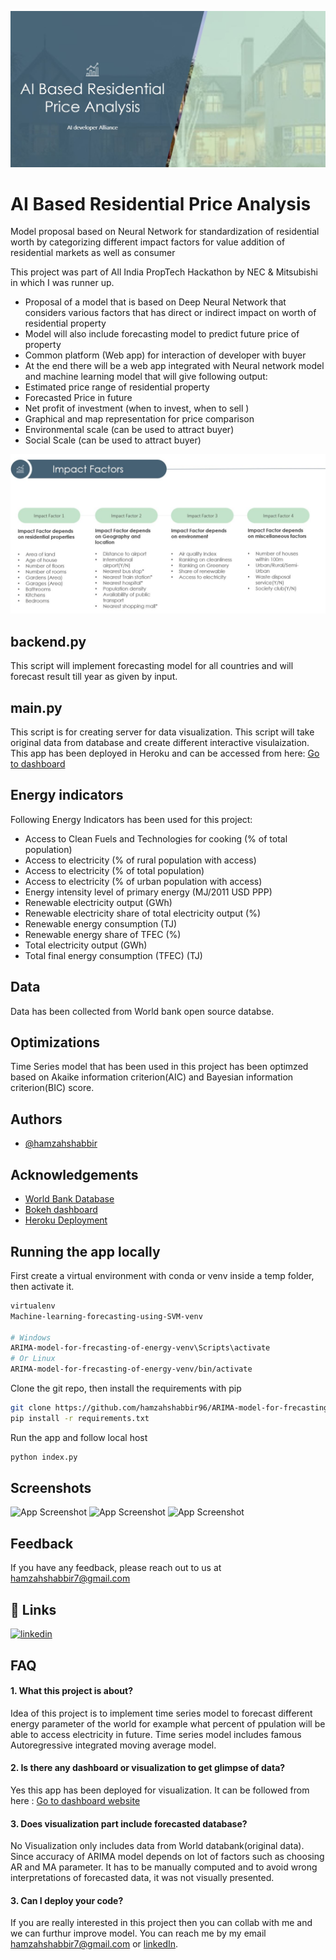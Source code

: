 
![Logo](images/title.jpg)

    
# AI Based Residential Price Analysis

Model proposal based on Neural Network for standardization of residential worth by categorizing different impact factors for value addition of residential markets as well as consumer

This project was part of All India PropTech Hackathon by NEC & Mitsubishi in which I was runner up.


* Proposal of a model that is based on Deep Neural Network that considers various factors that has direct or indirect impact on worth of residential property
* Model will also include forecasting model to predict future price of property
* Common platform (Web app) for interaction of developer with buyer
* At the end there will be a web app integrated with Neural network model and machine learning model that will give following output:
* Estimated price range of residential property
* Forecasted Price in future
* Net profit of investment (when to invest, when to sell )
* Graphical and map representation for price comparison
* Environmental scale (can be used to attract buyer)
* Social Scale (can be used to attract buyer)

![Logo](images/1.jpg)




## backend.py
This script will implement forecasting model for all countries and will forecast result till year as given by input.

## main.py
This script is for creating server for data visualization. This script will take original data from database and create different interactive visulaization. This app has been deployed in Heroku and can be accessed from here: 
[Go to dashboard](https://dashhamzah.herokuapp.com/)

## Energy indicators
Following Energy Indicators has been used for this project:
* Access to Clean Fuels and Technologies for cooking (% of total population)
* Access to electricity (% of rural population with access)
* Access to electricity (% of total population)
* Access to electricity (% of urban population with access)
* Energy intensity level of primary energy (MJ/2011 USD PPP)
* Renewable electricity output (GWh)
* Renewable electricity share of total electricity output (%)
* Renewable energy consumption (TJ)
* Renewable energy share of TFEC (%)
* Total electricity output (GWh)
* Total final energy consumption (TFEC) (TJ)

## Data
Data has been collected from World bank open source databse.
## Optimizations

Time Series model that has been used in this project has been optimzed based on Akaike information criterion(AIC) and Bayesian information criterion(BIC) score.

  
## Authors

- [@hamzahshabbir](https://github.com/hamzahshabbir96)

  
## Acknowledgements

 - [World Bank Database](https://www.worldbank.org/en/home)
 - [Bokeh dashboard](https://docs.bokeh.org/en/latest/index.html)
 - [Heroku Deployment](https://www.heroku.com/)

## Running the app locally


First create a virtual environment with conda or venv inside a temp folder, then activate it.



```bash
virtualenv 
Machine-learning-forecasting-using-SVM-venv

# Windows
ARIMA-model-for-frecasting-of-energy-venv\Scripts\activate
# Or Linux
ARIMA-model-for-frecasting-of-energy-venv/bin/activate

```
Clone the git repo, then install the requirements with pip
```bash
git clone https://github.com/hamzahshabbir96/ARIMA-model-for-frecasting-of-energy.git
pip install -r requirements.txt
```
Run the app and follow local host 
```bash
python index.py
```
  
## Screenshots

![App Screenshot](pictures/Capture.PNG)
![App Screenshot](pictures/sc.PNG)
![App Screenshot](pictures/sc1.PNG)

  
## Feedback

If you have any feedback, please reach out to us at hamzahshabbir7@gmail.com

  
## 🔗 Links
[![linkedin](https://img.shields.io/badge/linkedin-0A66C2?style=for-the-badge&logo=linkedin&logoColor=white)](https://www.linkedin.com/in/hamzah-shabbir-108765a5/)

  
## FAQ

#### 1. What this project is about?

Idea of this project is to implement time series model to forecast different energy parameter of the world for example what percent of ppulation will be able to access electricity in future. Time series model includes famous Autoregressive integrated moving average model.
#### 2. Is there any dashboard or visualization to get glimpse of data? 


Yes this app has been deployed for visualization. It can be followed from here : [Go to dashboard website](https://dashhamzah.herokuapp.com/)

#### 3. Does visualization part include forecasted database?

No Visualization only includes data from World databank(original data). Since accuracy of ARIMA model depends on lot of factors such as choosing AR and MA parameter. It has to be manually computed and to avoid wrong interpretations of forecasted data, it was not visually presented.

#### 3. Can I deploy your code?

If you are really interested in this project then you can collab with me and we can furthur improve model. You can reach me by my email hamzahshabbir7@gmail.com or [linkedIn](https://www.linkedin.com/in/hamzah-shabbir-108765a5/). 
